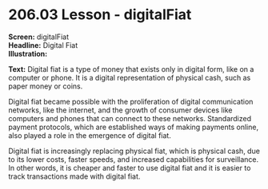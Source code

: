 # 206.03 Lesson - digitalFiat

**Screen:** digitalFiat\
**Headline:** Digital Fiat\
**Illustration:**

**Text:** Digital fiat is a type of money that exists only in digital form, like on a computer or phone. It is a digital representation of physical cash, such as paper money or coins.&#x20;

Digital fiat became possible with the proliferation of digital communication networks, like the internet, and the growth of consumer devices like computers and phones that can connect to these networks. Standardized payment protocols, which are established ways of making payments online, also played a role in the emergence of digital fiat.&#x20;

Digital fiat is increasingly replacing physical fiat, which is physical cash, due to its lower costs, faster speeds, and increased capabilities for surveillance. In other words, it is cheaper and faster to use digital fiat and it is easier to track transactions made with digital fiat.
